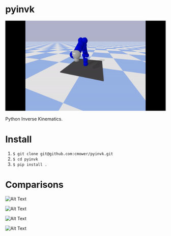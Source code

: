 # pyinvk

![Alt Text](fig8.gif)

Python Inverse Kinematics.

# Install

1. `$ git clone git@github.com:cmower/pyinvk.git`
2. `$ cd pyinvk`
3. `$ pip install .`

# Comparisons

![Alt Text](./examples/fig/time.png)

![Alt Text](./examples/fig/err.png)

![Alt Text](./examples/fig/err_eul.png)

![Alt Text](./examples/fig/jdiff.png)
